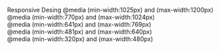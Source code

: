 Responsive Desing 
@media (min-width:1025px) and (max-width:1200px)
@media (min-width:770px) and (max-width:1024px)  
@media (min-width:641px) and (max-width:769px)   
@media (min-width:481px) and (max-width:640px)  
@media (min-width:320px) and (max-width:480px)  

